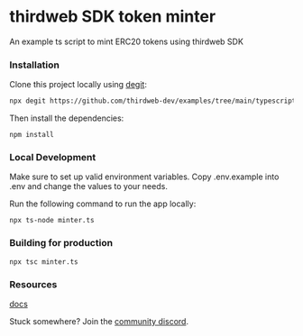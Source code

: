# thirdweb SDK token minter

An example ts script to mint ERC20 tokens using thirdweb SDK

### Installation

Clone this project locally using [degit](https://npmjs.org/package/degit):

```bash
npx degit https://github.com/thirdweb-dev/examples/tree/main/typescript/token-minter
```

Then install the dependencies:

```
npm install
```


### Local Development

Make sure to set up valid environment variables. Copy .env.example into .env and change the values to your needs.

Run the following command to run the app locally:

```
npx ts-node minter.ts
```


### Building for production



```
npx tsc minter.ts
```

### Resources

[docs](https://docs.thirdweb.com/typescript)


Stuck somewhere? Join the [community discord](https://discord.gg/thirdweb).